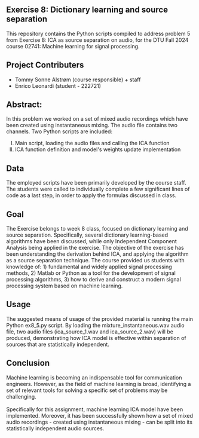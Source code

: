## Exercise 8: Dictionary learning and source separation
This repository contains the Python scripts compiled to address problem 5 from Exercise 8: ICA as source separation on audio, for the DTU Fall 2024 course 02741: Machine learning for signal processing.

## Project Contributers
<ul>
  <li>Tommy Sonne Alstrøm (course responsible) + staff</li>
  <li>Enrico Leonardi (student - 222721)</li>
</ul>

## Abstract:
In this problem we worked on a set of mixed audio recordings which have been created using instantaneous mixing. The audio file contains two channels. Two Python scripts are included:
<ol type="I">
  <li>Main script, loading the audio files and calling the ICA function</li>
  <li>ICA function definition and model's weights update implementation</li>
</ol>

## Data
The employed scripts have been primarily developed by the course staff. The students were called to individually complete a few significant lines of code as a last step, in order to apply the formulas discussed in class.

## Goal
The Exercise belongs to week 8 class, focused on dictionary learning and source separation. Specifically, several dictionary learning-based algorithms have been discussed, while only Independent Component Analysis being applied in the exercise. The objective of the exercise has been understanding the derivation behind ICA, and applying the algorithm as a source separation technique. The course provided us students with knowledge of: 1) fundamental and widely applied signal processing methods, 2) Matlab or Python as a tool for the development of signal processing algorithms, 3) how to derive and construct a modern signal processing system based on machine learning.

## Usage
The suggested means of usage of the provided material is running the main Python ex8_5.py script. By loading the mixture_instantaneous.wav audio file, two audio files (ica_source_1.wav and ica_source_2.wav) will be produced, demonstrating how ICA model is effective within separation of sources that are statistically independent.

## Conclusion
Machine learning is becoming an indispensable tool for communication engineers. However, as the field of machine learning is broad, identifying a set of relevant tools for solving a specific set of problems may be challenging. <br/><br/> Specifically for this assignment, machine learning ICA model have been implemented. Moreover, it has been successfully shown how a set of mixed audio recordings - created using instantaneous mixing - can be split into its statistically independent audio sources.
